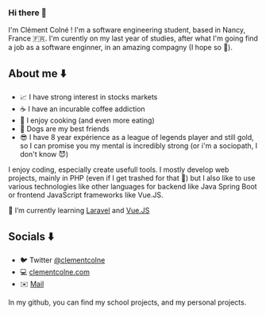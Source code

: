 ### Hi there 👋

I'm Clément Colné ! I'm a software engineering student, based in Nancy, France :fr:. I'm curently on my last year of studies, after what I'm going find a job as a software enginner, in an amazing compagny (I hope so :ghost:).

## About me :arrow_down:
- :chart_with_upwards_trend: I have strong interest in stocks markets
- :coffee: I have an incurable coffee addiction
- :fork_and_knife: I enjoy cooking (and even more eating)
- :dog: Dogs are my best friends
- :sunglasses: I have 8 year expérience as a league of legends player and still gold, so I can promise you my mental is incredibly strong (or i'm a sociopath, I don't know :smiling_imp:)

I enjoy coding, especially create usefull tools. I mostly develop web projects, mainly in PHP (even if I get trashed for that :poop:) but I also like to use various technologies like other languages for backend like Java Spring Boot or frontend JavaScript frameworks like Vue.JS.

🌱 I’m currently learning [Laravel](https://laravel.com) and [Vue.JS](https://vuejs.org)

## Socials :arrow_down:
- :bird: Twitter [@clementcolne](https://twitter.com/clementcolne)
- :computer: [clementcolne.com](https://clementcolne.com)
- :envelope: [Mail](mailto:clement.colne@outlook.com)

In my github, you can find my school projects, and my personal projects. 
